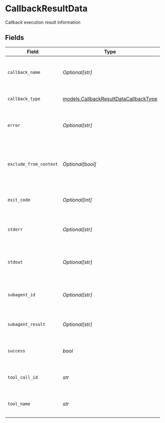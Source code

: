 # CallbackResultData

Callback execution result information


## Fields

| Field                                                                                | Type                                                                                 | Required                                                                             | Description                                                                          |
| ------------------------------------------------------------------------------------ | ------------------------------------------------------------------------------------ | ------------------------------------------------------------------------------------ | ------------------------------------------------------------------------------------ |
| `callback_name`                                                                      | *Optional[str]*                                                                      | :heavy_minus_sign:                                                                   | Human-readable name of the callback (optional)                                       |
| `callback_type`                                                                      | [models.CallbackResultDataCallbackType](../models/callbackresultdatacallbacktype.md) | :heavy_check_mark:                                                                   | Type of callback executed                                                            |
| `error`                                                                              | *Optional[str]*                                                                      | :heavy_minus_sign:                                                                   | Error message if callback failed (optional)                                          |
| `exclude_from_context`                                                               | *Optional[bool]*                                                                     | :heavy_minus_sign:                                                                   | Whether this callback result is excluded from agent context (optional)               |
| `exit_code`                                                                          | *Optional[int]*                                                                      | :heavy_minus_sign:                                                                   | Exit code from bash callback (optional)                                              |
| `stderr`                                                                             | *Optional[str]*                                                                      | :heavy_minus_sign:                                                                   | Standard error from bash callback (optional)                                         |
| `stdout`                                                                             | *Optional[str]*                                                                      | :heavy_minus_sign:                                                                   | Standard output from bash callback (optional)                                        |
| `subagent_id`                                                                        | *Optional[str]*                                                                      | :heavy_minus_sign:                                                                   | ID of spawned sub-agent session (optional)                                           |
| `subagent_result`                                                                    | *Optional[str]*                                                                      | :heavy_minus_sign:                                                                   | Result from sub-agent execution (optional)                                           |
| `success`                                                                            | *bool*                                                                               | :heavy_check_mark:                                                                   | Whether callback executed successfully                                               |
| `tool_call_id`                                                                       | *str*                                                                                | :heavy_check_mark:                                                                   | ID of the tool call that triggered this callback                                     |
| `tool_name`                                                                          | *str*                                                                                | :heavy_check_mark:                                                                   | Name of the tool that triggered callback                                             |